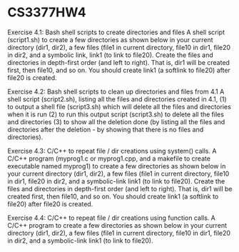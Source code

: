 # CS3377HW4

Exercise 4.1: Bash shell scripts to create directories and files
A shell script (script1.sh) to create a few directories as shown below in your current directory (dir1, dir2), a few files (file1 in current directory, file10 in dir1, file20 in dir2, and a symbolic link, link1 (to link to file20).
Create the files and directories in depth-first order (and left to right). That is, dir1 will be created first, then file10, and so on. You should create link1 (a softlink to file20) after file20 is created.

Exercise 4.2: Bash shell scripts to clean up directories and files from 4.1
A shell script (script2.sh), listing all the files and directories created in 4.1, 
(1) to output a shell file (script3.sh) which will delete all the files and directories when it
is run 
(2) to run this output script (script3.sh) to delete all the files and directories
(3) to show all the deletion done (by listing all the files and directories after the deletion - by showing that there is no files
and directories).

Exercise 4.3: C/C++ to repeat file / dir creations using system() calls.
A C/C++ program (myprog1.c or myprog1.cpp, and a makefile to create executable named
myprog1) to create a few directories as shown below in your current directory (dir1, dir2), a few files
(file1 in current directory, file10 in dir1, file20 in dir2, and a symbolic-link link1 (to link to file20).
Create the files and directories in depth-first order (and left to right). That is, dir1 will be
created first, then file10, and so on. You should create link1 (a softlink to file20) after file20 is created.

Exercise 4.4: C/C++ to repeat file / dir creations using function calls.
A C/C++ program to create a few directories as shown below in your current directory (dir1, dir2), a
few files (file1 in current directory, file10 in dir1, file20 in dir2, and a symbolic-link link1 (to link to
file20).
